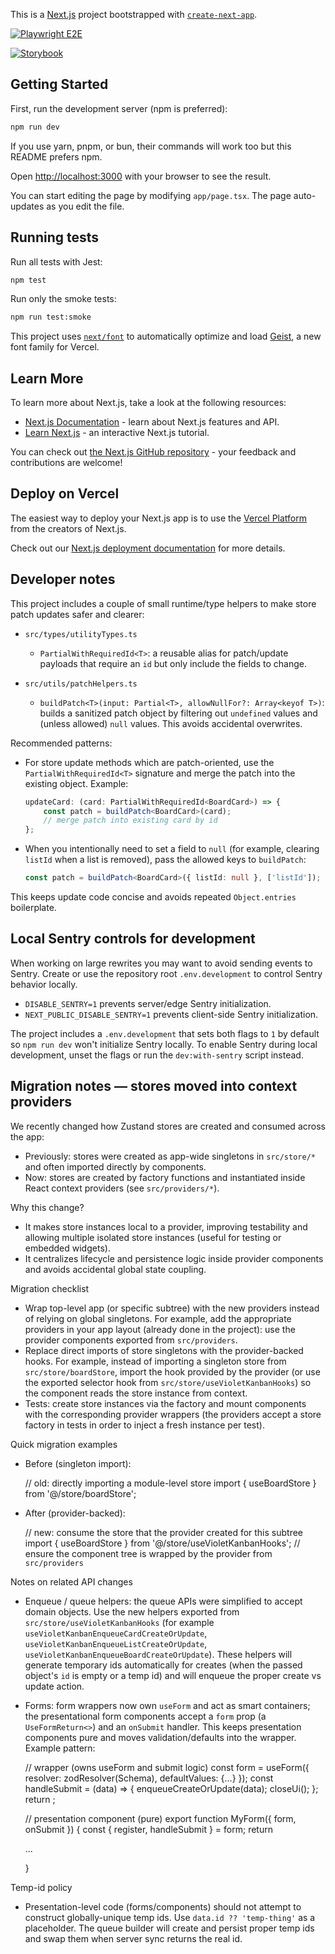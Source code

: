 This is a [Next.js](https://nextjs.org) project bootstrapped with [`create-next-app`](https://nextjs.org/docs/app/api-reference/cli/create-next-app).

<!-- Playwright manual cross-browser status badge -->

[![Playwright E2E](https://github.com/Beancow/violet-kanban/actions/workflows/playwright-schedule.yml/badge.svg?branch=main)](https://github.com/Beancow/violet-kanban/actions/workflows/playwright-schedule.yml)

<!-- Storybook deploy badge -->
[![Storybook](https://github.com/Beancow/violet-kanban/actions/workflows/deploy-storybook.yml/badge.svg?branch=main)](https://github.com/Beancow/violet-kanban/actions/workflows/deploy-storybook.yml)

## Getting Started

First, run the development server (npm is preferred):

```bash
npm run dev
```

If you use yarn, pnpm, or bun, their commands will work too but this README prefers npm.

Open [http://localhost:3000](http://localhost:3000) with your browser to see the result.

You can start editing the page by modifying `app/page.tsx`. The page auto-updates as you edit the file.

## Running tests

Run all tests with Jest:

```bash
npm test
```

Run only the smoke tests:

```bash
npm run test:smoke
```

This project uses [`next/font`](https://nextjs.org/docs/app/building-your-application/optimizing/fonts) to automatically optimize and load [Geist](https://vercel.com/font), a new font family for Vercel.

## Learn More

To learn more about Next.js, take a look at the following resources:

-   [Next.js Documentation](https://nextjs.org/docs) - learn about Next.js features and API.
-   [Learn Next.js](https://nextjs.org/learn) - an interactive Next.js tutorial.

You can check out [the Next.js GitHub repository](https://github.com/vercel/next.js) - your feedback and contributions are welcome!

## Deploy on Vercel

The easiest way to deploy your Next.js app is to use the [Vercel Platform](https://vercel.com/new?utm_medium=default-template&filter=next.js&utm_source=create-next-app&utm_campaign=create-next-app-readme) from the creators of Next.js.

Check out our [Next.js deployment documentation](https://nextjs.org/docs/app/building-your-application/deploying) for more details.

## Developer notes

This project includes a couple of small runtime/type helpers to make store patch updates safer and clearer:

-   `src/types/utilityTypes.ts`

    -   `PartialWithRequiredId<T>`: a reusable alias for patch/update payloads that require an `id` but only include the fields to change.

-   `src/utils/patchHelpers.ts`
    -   `buildPatch<T>(input: Partial<T>, allowNullFor?: Array<keyof T>)`: builds a sanitized patch object by filtering out `undefined` values and (unless allowed) `null` values. This avoids accidental overwrites.

Recommended patterns:

-   For store update methods which are patch-oriented, use the `PartialWithRequiredId<T>` signature and merge the patch into the existing object. Example:

    ```ts
    updateCard: (card: PartialWithRequiredId<BoardCard>) => {
        const patch = buildPatch<BoardCard>(card);
        // merge patch into existing card by id
    };
    ```

-   When you intentionally need to set a field to `null` (for example, clearing `listId` when a list is removed), pass the allowed keys to `buildPatch`:

    ```ts
    const patch = buildPatch<BoardCard>({ listId: null }, ['listId']);
    ```

This keeps update code concise and avoids repeated `Object.entries` boilerplate.

## Local Sentry controls for development

When working on large rewrites you may want to avoid sending events to Sentry.
Create or use the repository root `.env.development` to control Sentry behavior locally.

-   `DISABLE_SENTRY=1` prevents server/edge Sentry initialization.
-   `NEXT_PUBLIC_DISABLE_SENTRY=1` prevents client-side Sentry initialization.

The project includes a `.env.development` that sets both flags to `1` by default so `npm run dev` won't initialize Sentry locally. To enable Sentry during local development, unset the flags or run the `dev:with-sentry` script instead.

## Migration notes — stores moved into context providers

We recently changed how Zustand stores are created and consumed across the app:

-   Previously: stores were created as app-wide singletons in `src/store/*` and often imported directly by components.
-   Now: stores are created by factory functions and instantiated inside React context providers (see `src/providers/*`).

Why this change?

-   It makes store instances local to a provider, improving testability and allowing multiple isolated store instances (useful for testing or embedded widgets).
-   It centralizes lifecycle and persistence logic inside provider components and avoids accidental global state coupling.

Migration checklist

-   Wrap top-level app (or specific subtree) with the new providers instead of relying on global singletons. For example, add the appropriate providers in your app layout (already done in the project): use the provider components exported from `src/providers`.
-   Replace direct imports of store singletons with the provider-backed hooks. For example, instead of importing a singleton store from `src/store/boardStore`, import the hook provided by the provider (or use the exported selector hook from `src/store/useVioletKanbanHooks`) so the component reads the store instance from context.
-   Tests: create store instances via the factory and mount components with the corresponding provider wrappers (the providers accept a store factory in tests in order to inject a fresh instance per test).

Quick migration examples

-   Before (singleton import):

    // old: directly importing a module-level store
    import { useBoardStore } from '@/store/boardStore';

-   After (provider-backed):

    // new: consume the store that the provider created for this subtree
    import { useBoardStore } from '@/store/useVioletKanbanHooks';
    // ensure the component tree is wrapped by the provider from `src/providers`

Notes on related API changes

-   Enqueue / queue helpers: the queue APIs were simplified to accept domain objects. Use the new helpers exported from `src/store/useVioletKanbanHooks` (for example `useVioletKanbanEnqueueCardCreateOrUpdate`, `useVioletKanbanEnqueueListCreateOrUpdate`, `useVioletKanbanEnqueueBoardCreateOrUpdate`). These helpers will generate temporary ids automatically for creates (when the passed object's `id` is empty or a temp id) and will enqueue the proper create vs update action.
-   Forms: form wrappers now own `useForm` and act as smart containers; the presentational form components accept a `form` prop (a `UseFormReturn<>`) and an `onSubmit` handler. This keeps presentation components pure and moves validation/defaults into the wrapper. Example pattern:

    // wrapper (owns useForm and submit logic)
    const form = useForm({ resolver: zodResolver(Schema), defaultValues: {...} });
    const handleSubmit = (data) => { enqueueCreateOrUpdate(data); closeUi(); };
    return <MyForm form={form} onSubmit={handleSubmit} />;

    // presentation component (pure)
    export function MyForm({ form, onSubmit }) { const { register, handleSubmit } = form; return <form onSubmit={handleSubmit(onSubmit)}>...</form> }

Temp-id policy

-   Presentation-level code (forms/components) should not attempt to construct globally-unique temp ids. Use `data.id ?? 'temp-thing'` as a placeholder. The queue builder will create and persist proper temp ids and swap them when server sync returns the real id.
